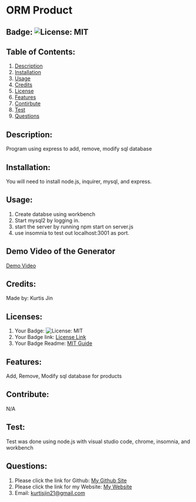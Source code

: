 # ORM Product

## Badge: ![License: MIT](https://img.shields.io/badge/License-MIT-yellow.svg)

## Table of Contents:
  1. [Description](#description)
  2. [Installation](#installation)
  3. [Usage](#usage)
  4. [Credits](#credits)
  5. [License](#license)
  6. [Features](#features)
  7. [Contirbute](#contribute)
  8. [Test](#test)
  9. [Questions](#questions)

## Description:
Program using express to add, remove, modify sql database

## Installation:
 You will need to install node.js, inquirer, mysql, and express.

## Usage:
1. Create databse using workbench
2. Start mysql2 by logging in.
3. start the server by running npm start on server.js
4. use insomnia to test out localhost:3001 as port. 

## Demo Video of the Generator
<a href = "https://youtu.be/PFhk6bD87po">Demo Video</a>

## Credits:
Made by: Kurtis Jin

## Licenses:
1. Your Badge: ![License: MIT](https://img.shields.io/badge/License-MIT-yellow.svg)
2. Your Badge link: <a href = "https://opensource.org/licenses/MIT">License Link</a>
3. Your Badge Readme: <a href = "https://gist.github.com/ckib16/8732561535ed766cd6b8">MIT Guide</a>

## Features:
Add, Remove, Modify sql database for products

## Contribute:
N/A

## Test:
Test was done using node.js with visual studio code, chrome, insomnia, and workbench

## Questions:
1. Please click the link for Github: <a href = "https://github.com/kurtisjin">My Github Site</a>
2. Please click the link for my Website: <a href = "https://www.kurtisjin.com">My Website</a>
3. Email: kurtisjin21@gmail.com 
